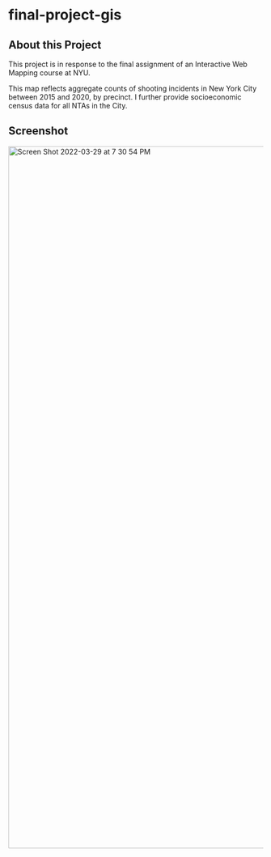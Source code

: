 # final-project-gis
 
 <h2>About this Project</h2>
 This project is in response to the final assignment of an Interactive Web Mapping course at NYU.
 
 This map reflects aggregate counts of shooting incidents in New York City between 2015 and 2020, by precinct. I further provide socioeconomic census data for all NTAs in the City.
 
 <h2>Screenshot</h2>
<img width="1388" alt="Screen Shot 2022-03-29 at 7 30 54 PM" src="https://user-images.githubusercontent.com/98977363/160723120-a1df3e95-fd34-491b-8178-2a20206ed6cb.png">
